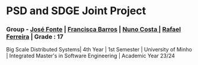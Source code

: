 # PSD and SDGE Joint Project 
### Group - [José Fonte](https://github.com/josefonte) | [Francisca Barros](https://github.com/fbarros86) | [Nuno Costa ](https://github.com/Nuno23C) | [Rafael Ferreira](https://github.com/rafa2002)  | Grade : 17

Big Scale Distributed Systems| 4th Year | 1st Semester | University of Minho | Integrated Master's in Software Engineering | Academic Year 23/24
